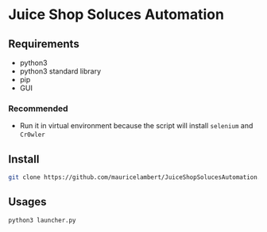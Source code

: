 # Juice Shop Soluces Automation

## Requirements

 - python3
 - python3 standard library
 - pip
 - GUI

### Recommended

 - Run it in virtual environment because the script will install `selenium` and `Cr0wler`

## Install

```bash
git clone https://github.com/mauricelambert/JuiceShopSolucesAutomation.git .
```

## Usages

```bash
python3 launcher.py
```
